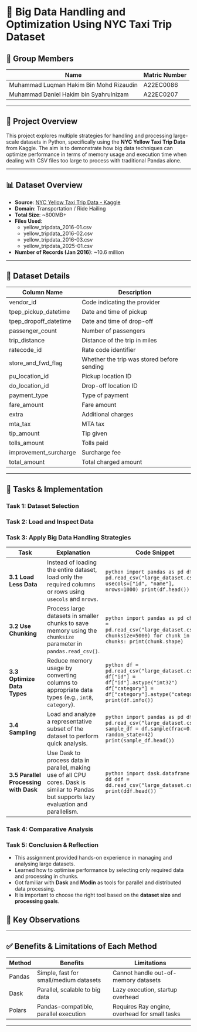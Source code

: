 
# 🚕 Big Data Handling and Optimization Using NYC Taxi Trip Dataset

## 👥 Group Members

| Name               | Matric Number |
|--------------------|---------------|
| Muhammad Luqman Hakim Bin Mohd Rizaudin           | A22EC0086       |
| Muhammad Daniel Hakim bin Syahrulnizam           | A22EC0207       |

---

## 📌 Project Overview

This project explores multiple strategies for handling and processing large-scale datasets in Python, specifically using the **NYC Yellow Taxi Trip Data** from Kaggle. The aim is to demonstrate how big data techniques can optimize performance in terms of memory usage and execution time when dealing with CSV files too large to process with traditional Pandas alone.

---

## 📊 Dataset Overview

- **Source**: [NYC Yellow Taxi Trip Data - Kaggle](https://www.kaggle.com/datasets/elemento/nyc-yellow-taxi-trip-data)
- **Domain**: Transportation / Ride Hailing
- **Total Size**: ~800MB+
- **Files Used**: 
  - yellow_tripdata_2016-01.csv
  - yellow_tripdata_2016-02.csv
  - yellow_tripdata_2016-03.csv
  - yellow_tripdata_2025-01.csv
- **Number of Records (Jan 2016)**: ~10.6 million

---

## 🧾 Dataset Details

| Column Name              | Description                                              |
|--------------------------|----------------------------------------------------------|
| vendor_id                | Code indicating the provider                             |
| tpep_pickup_datetime     | Date and time of pickup                                  |
| tpep_dropoff_datetime    | Date and time of drop-off                                |
| passenger_count          | Number of passengers                                     |
| trip_distance            | Distance of the trip in miles                            |
| ratecode_id              | Rate code identifier                                     |
| store_and_fwd_flag       | Whether the trip was stored before sending               |
| pu_location_id           | Pickup location ID                                       |
| do_location_id           | Drop-off location ID                                     |
| payment_type             | Type of payment                                          |
| fare_amount              | Fare amount                                              |
| extra                    | Additional charges                                       |
| mta_tax                  | MTA tax                                                  |
| tip_amount               | Tip given                                                |
| tolls_amount             | Tolls paid                                               |
| improvement_surcharge    | Surcharge fee                                            |
| total_amount             | Total charged amount                                     |

---

## 🧪 Tasks & Implementation

### Task 1: Dataset Selection



### Task 2: Load and Inspect Data



### Task 3: Apply Big Data Handling Strategies
| Task | Explanation | Code Snippet | Screenshot |
|------|-------------|--------------|------------|
| **3.1 Load Less Data** | Instead of loading the entire dataset, load only the required columns or rows using `usecols` and `nrows`. | ```python import pandas as pd df = pd.read_csv("large_dataset.csv", usecols=["id", "name"], nrows=1000) print(df.head()) ``` | ![3.1-output](images/3.1_output.png) |
| **3.2 Use Chunking** | Process large datasets in smaller chunks to save memory using the `chunksize` parameter in `pandas.read_csv()`. | ```python import pandas as pd chunks = pd.read_csv("large_dataset.csv", chunksize=5000) for chunk in chunks: print(chunk.shape) ``` | ![3.2-output](images/3.2_output.png) |
| **3.3 Optimize Data Types** | Reduce memory usage by converting columns to appropriate data types (e.g., `int8`, `category`). | ```python df = pd.read_csv("large_dataset.csv") df["id"] = df["id"].astype("int32") df["category"] = df["category"].astype("category") print(df.info()) ``` | ![3.3-output](images/3.3_output.png) |
| **3.4 Sampling** | Load and analyze a representative subset of the dataset to perform quick analysis. | ```python import pandas as pd df = pd.read_csv("large_dataset.csv") sample_df = df.sample(frac=0.1, random_state=42) print(sample_df.head()) ``` | ![3.4-output](images/3.4_output.png) |
| **3.5 Parallel Processing with Dask** | Use Dask to process data in parallel, making use of all CPU cores. Dask is similar to Pandas but supports lazy evaluation and parallelism. | ```python import dask.dataframe as dd ddf = dd.read_csv("large_dataset.csv") print(ddf.head()) ``` | ![3.5-output](images/3.5_output.png) |




### Task 4: Comparative Analysis



### Task 5: Conclusion & Reflection
- This assignment provided hands-on experience in managing and analysing large datasets.
- Learned how to optimise performance by selecting only required data and processing in chunks.
- Got familiar with **Dask** and **Modin** as tools for parallel and distributed data processing.
- It is important to choose the right tool based on the **dataset size** and **processing goals**.


## 📌 Key Observations


---

## ✅ Benefits & Limitations of Each Method

| Method  | Benefits                                               | Limitations                                   |
|---------|--------------------------------------------------------|-----------------------------------------------|
| Pandas  | Simple, fast for small/medium datasets                 | Cannot handle out-of-memory datasets          |
| Dask    | Parallel, scalable to big data                         | Lazy execution, startup overhead              |
| Polars  | Pandas-compatible, parallel execution                  | Requires Ray engine, overhead for small tasks |

---
